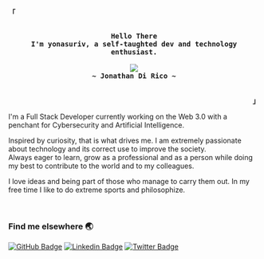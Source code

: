 <!-- Profile -->
<p align="left"><strong><samp>「</samp></strong></p>
    <p align="center">
      <samp><br>
            <b>
            Hello There
        <br>
            I'm yonasuriv, a self-taughted dev and technology enthusiast.
            </b>
        <br>
        <br>
          <image src="https://readme-typing-svg.herokuapp.com?font=Iosevka&size=16&color=BC83E3&center=true&width=410&height=45&lines=Are+you+a+one+or+a+zero?">
        <br>
            <b>
            ~ Jonathan Di Rico ~
            </b>
        <br>
      </samp><br>
    </p>
<p align="right"><strong><samp>」</samp></strong></p>



I'm a Full Stack Developer currently working on the Web 3.0 with a penchant for Cybersecurity and Artificial Intelligence.

Inspired by curiosity, that is what drives me. I am extremely passionate about technology and its correct use to improve the society.        
Always eager to learn, grow as a professional and as a person while doing my best to contribute to the world and to my colleagues.

I love ideas and being part of those who manage to carry them out. In my free time I like to do extreme sports and philosophize.


<br>



### Find me elsewhere 🌏
[![GitHub Badge](https://img.shields.io/badge/-GitHub-black?style=flat-square&logo=GitHub&logoColor=white&link=https://www.linkedin.com/in/jonasdirico/)](https://yonasuriv.github.io/)
[![Linkedin Badge](https://img.shields.io/badge/-LinkedIn-blue?style=flat-square&logo=Linkedin&logoColor=white&link=https://www.linkedin.com/in/jonasdirico/)](https://www.linkedin.com/in/yonadirico/)
[![Twitter Badge](https://img.shields.io/badge/-Twitter-1ca0f1?style=flat-square&labelColor=1ca0f1&logo=twitter&logoColor=white&link=https://twitter.com/yonasuriv)](https://twitter.com/yonasuriv) 


<!--
### What I do 

I'm currently working at [name](https:://www.website.com) and [name](https://www.website.com), description.

Also, I've been working at @Google during the last two summers on a Software Engineering Internship, my contributions so far go from solving bugs on Google Chrome/Chromium to create automated Terraform configurations for infra-as-code tools.

<-- ### Educational Contributions ⭐️
 - Description on [Name](https://www.website.com)
 - I'm an editor at [Name](https:://www.website.com), and sometimes I publish some tutorials like [this one](ttps:://www.website.com).

 [![Sourav Dey's Blog Cards](https://github-cards-external-blogs.souravdey777.vercel.app/getMediumBlogs?username=ernestognw&type=horizontal&limit=6)](https://medium.com/@yonasuriv)

- 🔭 I’m currently working on ...
- 🌱 I’m currently learning ...
- 👯 I’m looking to collaborate on ...
- 🤔 I’m looking for help with ...
- 💬 Ask me about ...
- 📫 How to reach me: ...
- 😄 Pronouns: ...
- ⚡ Fun fact: ...
-->
